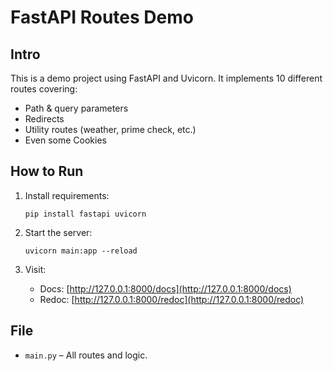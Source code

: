 # FastAPI Routes Demo

## Intro

This is a demo project using FastAPI and Uvicorn. It implements 10 different routes covering:

- Path & query parameters  
- Redirects  
- Utility routes (weather, prime check, etc.)
- Even some Cookies

## How to Run

1. Install requirements:
   ```
   pip install fastapi uvicorn
   ```

2. Start the server:
   ```
   uvicorn main:app --reload
   ```

3. Visit:
   - Docs: [http://127.0.0.1:8000/docs](http://127.0.0.1:8000/docs)
   - Redoc: [http://127.0.0.1:8000/redoc](http://127.0.0.1:8000/redoc)

## File

- `main.py` – All routes and logic.
